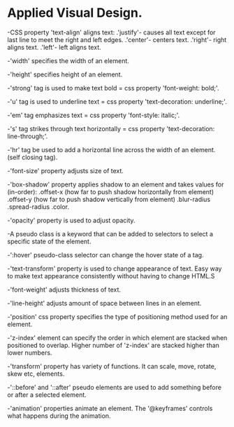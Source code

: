 # Applied Visual Design.

-CSS property 'text-align' aligns text:
    .'justify'- causes all text except for last line to meet the right and left edges.
    .'center'- centers text.
    .'right'- right aligns text.
    .'left'- left aligns text.

-'width' specifies the width of an element.

-'height' specifies height of an element.

-'strong' tag is used to make text bold = css property 'font-weight: bold;'.

-'u' tag is used to underline text = css property 'text-decoration: underline;'.

-'em' tag emphasizes text = css property 'font-style: italic;'.

-'s' tag strikes through text horizontally = css property 'text-decoration: line-through;'. 

-'hr' tag be used to add a horizontal line across the width of an element. (self closing tag).

-'font-size' property adjusts size of text.

-'box-shadow' property applies shadow to an element and takes values for (in-order):
    .offset-x (how far to push shadow horizontally from element)
    .offset-y (how far to push shadow vertically from element)
    .blur-radius
    .spread-radius
    .color.

-'opacity' property is used to adjust opacity.

-A pseudo class is a keyword that can be added to selectors to select a specific state of the element.

-':hover' pseudo-class selector can change the hover state of a tag.

-'text-transform' property is used to change appearance of text. Easy way to make text appearance consistently without having to change HTML.S

-'font-weight' adjusts thickness of text.

-'line-height' adjusts amount of space between lines in an element.

-'position' css property specifies the type of positioning method used for an element.

-'z-index' element can specify the order in which element are stacked when positioned to overlap. Higher number of 'z-index' are stacked higher than lower numbers.

-'transform' property has variety of functions. It can scale, move, rotate, skew etc, elements. 

-'::before' and '::after' pseudo elements are used to add something before or after a selected element.

-'animation' properties animate an element. The '@keyframes' controls what happens during the animation.
